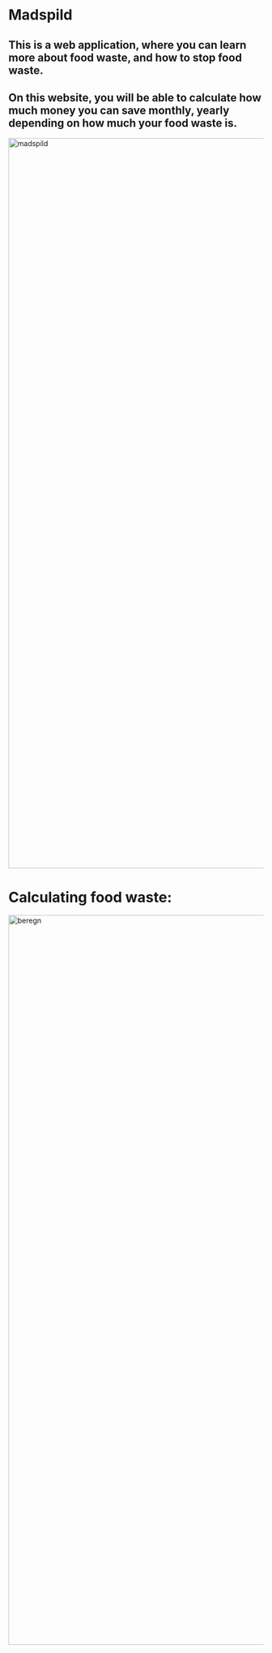 # Madspild

## This is a web application, where you can learn more about food waste, and how to stop food waste.
## On this website, you will be able to calculate how much money you can save monthly, yearly depending on how much your food waste is.


<img width="1440" alt="madspild" src="https://user-images.githubusercontent.com/92215742/163459508-fa7803c4-e76c-46a8-8f92-64fe3a492227.png">


# Calculating food waste: 
<img width="1439" alt="beregn" src="https://user-images.githubusercontent.com/92215742/163460274-d7d4dcf0-d40c-44d9-90c0-2f4d5a9f3cba.png">
